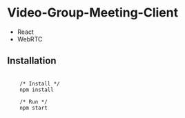 # Video-Group-Meeting-Client

- React
- WebRTC

## Installation
<pre>
  <code>
    /* Install */
    npm install
    
    /* Run */
    npm start
  </code>
</pre>